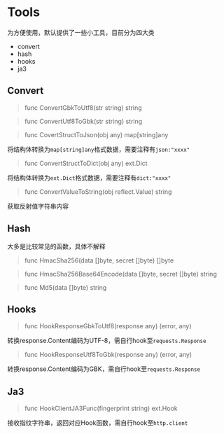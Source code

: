 # Tools

为方便使用，默认提供了一些小工具，目前分为四大类

- convert
- hash
- hooks
- ja3

## Convert

> func ConvertGbkToUtf8(str string) string

> func ConvertUtf8ToGbk(str string) string

> func CovertStructToJson(obj any) map[string]any

将结构体转换为`map[string]any`格式数据，需要注释有`json:"xxxx"`

> func ConvertStructToDict(obj any) ext.Dict

将结构体转换为`ext.Dict`格式数据，需要注释有`dict:"xxxx"`

> func ConvertValueToString(obj reflect.Value) string

获取反射值字符串内容

## Hash

大多是比较常见的函数，具体不解释

> func HmacSha256(data []byte, secret []byte) []byte

> func HmacSha256Base64Encode(data []byte, secret []byte) string

> func Md5(data []byte) string

## Hooks

> func HookResponseGbkToUtf8(response any) (error, any)

转换response.Content编码为UTF-8，需自行hook至`requests.Response`

> func HookResponseUtf8ToGbk(response any) (error, any)

转换response.Content编码为GBK，需自行hook至`requests.Response`

## Ja3

> func HookClientJA3Func(fingerprint string) ext.Hook

接收指纹字符串，返回对应Hook函数，需自行hook至`http.client`
